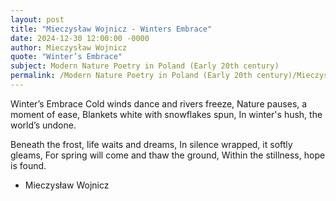 ```yaml
---
layout: post
title: "Mieczysław Wojnicz - Winters Embrace"
date: 2024-12-30 12:00:00 -0000
author: Mieczysław Wojnicz
quote: "Winter’s Embrace"
subject: Modern Nature Poetry in Poland (Early 20th century)
permalink: /Modern Nature Poetry in Poland (Early 20th century)/Mieczysław Wojnicz/Mieczysław Wojnicz - Winters Embrace
---
```


Winter’s Embrace
Cold winds dance and rivers freeze,
Nature pauses, a moment of ease,
Blankets white with snowflakes spun,
In winter's hush, the world’s undone.

Beneath the frost, life waits and dreams,
In silence wrapped, it softly gleams,
For spring will come and thaw the ground,
Within the stillness, hope is found.

- Mieczysław Wojnicz
